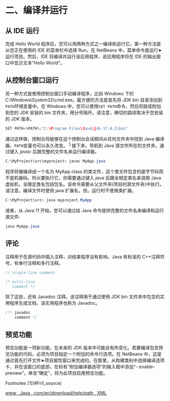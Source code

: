 # 二、编译并运行

## 从 IDE 运行

完成 Hello World 程序后，您可以用两种方式之一编译和运行它。第一种方法是从您正在使用的 IDE 的菜单栏中选择 Run。在 NetBeans 中，菜单命令是运行➤运行项目。然后，IDE 将编译并运行该应用程序，该应用程序将在 IDE 的输出窗口中显示文本“Hello World”。

## 从控制台窗口运行

另一种方式是使用控制台窗口手动编译程序，比如 Windows 下的 C:\Windows\System32\cmd.exe。最方便的方法是首先将 JDK bin 目录添加到`PATH`环境变量中。在 Windows 中，您可以使用`SET PATH`命令，然后将路径附加到您的 JDK 安装的 bin 文件夹，用分号隔开。请注意，确切的路径取决于您安装的 JDK 版本。

```java
SET PATH=%PATH%;"C:\Program Files\Java\jdk-17.0.2\bin"

```

通过这样做，控制台将能够在这个控制台会话期间从任何文件夹中找到 Java 编译器。`PATH`变量也可以永久改变。 <sup>[1](#Fn1)</sup> 接下来，导航到 Java 源文件所在的文件夹，通过键入 *javac* 后跟完整的文件名来运行编译器。

```java
C:\MyProject\src\myproject> javac MyApp.java

```

程序将被编译成一个名为 MyApp.class 的类文件，这个类文件包含的是字节码而不是机器码，所以要执行它，你需要通过键入 *java* 后跟全限定类名来调用 Java 虚拟机，全限定类名包括包名。该命令需要从父文件夹(项目的源文件夹)中执行。请注意。编译文件时使用 java 扩展名，但。运行时不使用类扩展。

```java
C:\MyProject\src> java myproject.MyApp

```

或者，从 Java 11 开始，您可以通过给 Java 命令提供完整的文件名来编译和运行源文件:

```java
java MyApp.java

```

## 评论

注释用于在源代码中插入注释，对结束程序没有影响。Java 有标准的 C++注释符号，有单行注释和多行注释。

```java
// single-line comment

/* multi-line
   comment */

```

除了这些，还有 Javadoc 注释。该注释用于通过使用 JDK bin 文件夹中包含的实用程序生成文档，该实用程序也称为 Javadoc。

```java
/** javadoc
    comment */

```

## 预览功能

预览功能是一项新功能，在未来的 JDK 版本中可能会有所变化。若要编译包含预览功能的代码，必须为项目指定一个附加的命令行选项。在 NetBeans 中，这是通过首先打开文件➤项目属性窗口来完成的。在那里，从构建类别中选择编译选项卡，并在该窗口的底部，在标有“附加编译器选项”的输入框中添加“- enable-preview”。单击“确定”，将为此项目启用预览功能。

<aside aria-label="Footnotes" class="FootnoteSection" epub:type="footnotes">Footnotes [1](#Fn1_source)

[www . Java . com/en/download/help/path . XML](http://www.java.com/en/download/help/path.xml)

 </aside>